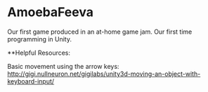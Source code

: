 # AmoebaFeeva
Our first game produced in an at-home game jam. Our first time programming in Unity.

**Helpful Resources:

Basic movement using the arrow keys:
http://gigi.nullneuron.net/gigilabs/unity3d-moving-an-object-with-keyboard-input/